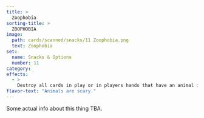 ```yaml
---
title: >
  Zoophobia
sorting-title: >
  ZOOPHOBIA
image: 
  path: cards/scanned/snacks/11 Zoophobia.png
  text: Zoophobia
set:
  name: Snacks & Options
  number: 11
category: 
effects: 
  - >
    Destroy all cards in play or in players hands that have an animal in the picture or card name.
flavor-text: "Animals are scary."
---
```

Some actual info about this thing TBA.
